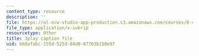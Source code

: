 ```yaml
---
content_type: resource
description: ''
file: https://ol-ocw-studio-app-production.s3.amazonaws.com/courses/8-421-atomic-and-optical-physics-i-spring-2014/bb8afabc155d525d84d887703b150e97_vkka1O2H5h4.vtt
file_type: application/x-subrip
resourcetype: Other
title: 3play caption file
uid: bb8afabc-155d-525d-84d8-87703b150e97
---
```

